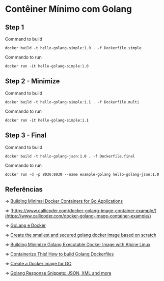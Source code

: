 # Contêiner Mínimo com Golang


## Step 1

Command to build

```shell
docker build -t hello-golang-simple:1.0 . -f Dockerfile.simple
```

Commando to run

```shell
docker run -it hello-golang-simple:1.0
```

## Step 2 - Minimize

Command to build

```shell
docker build -t hello-golang-simple:1.1 . -f Dockerfile.multi
```

Commando to run

```shell
docker run -it hello-golang-simple:1.1
```

## Step 3 - Final

Command to build

```shell
docker build -t hello-golang-json:1.0 . -f Dockerfile.final
```

Commando to run

```shell
docker run -d -p 8030:8030 --name example-golang hello-golang-json:1.0 
```


## Referências

&#8658; [Building Minimal Docker Containers for Go Applications](https://rollout.io/blog/building-minimal-docker-containers-for-go-applications/)

&#8658; [https://www.callicoder.com/docker-golang-image-container-example/](https://www.callicoder.com/docker-golang-image-container-example/)

&#8658; [GoLang e Docker](https://medium.com/trainingcenter/golang-e-docker-d2d9dedd82c0)

&#8658; [Create the smallest and secured golang docker image based on scratch](https://medium.com/@chemidy/create-the-smallest-and-secured-golang-docker-image-based-on-scratch-4752223b7324)

&#8658; [Building Minimize Golang Executable Docker Image with Alpine Linux](https://dinolai.com/notes/golang/minimize-golang-executable-docker-image-with-alpine-linux.html)

&#8658; [Containerize This! How to build Golang Dockerfiles](https://www.cloudreach.com/en/resources/blog/cts-build-golang-dockerfiles/)

&#8658; [Create a Docker image for GO](https://codefresh.io/docs/docs/learn-by-example/golang/golang-hello-world/)

&#8658; [Golang Response Snippets: JSON, XML and more](https://www.alexedwards.net/blog/golang-response-snippets)